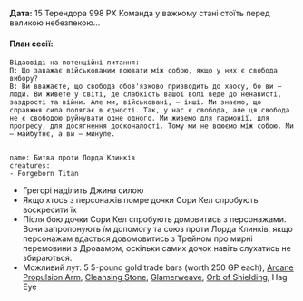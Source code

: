 **Дата:** 15 Терендора 998 РХ
Команда у важкому стані стоїть перед великою небезпекою...
#### **План сесії:**
```ad-note
Відаовіді на потенційні питання:
П: Що заважає військованим воювати між собою, якщо у них є свобода вибору?
В: Ви вважаєте, що свобода обов'язково призводить до хаосу, бо ви — люди. Ви живете у світі, де слабкість вашої волі веде до ненависті, заздрості та війни. Але ми, військовані, — інші. Ми знаємо, що справжня сила полягає в єдності. Так, у нас є свобода, але ця свобода не є свободою руйнувати одне одного. Ми живемо для гармонії, для прогресу, для досягнення досконалості. Тому ми не воюємо між собою. Ми — майбутнє, а ви — минуле.


```

```encounter 
name: Битва проти Лорда Клинків
creatures: 
- Forgeborn Titan
```
- Грегорі наділить Джина силою
- Якщо хтось з персонажів помре дочки Сори Кел спробують воскресити їх
- Після бою дочки Сори Кел спробують домовитись з персонажами. Вони запропонують їм допомогу та союз проти Лорда Клинків, якщо персонажам вдасться довомовитись з Трейном про мирні перемовини з Дроаамом, оскільки самих дочок навіть слухатись не збираються. 
- Можливий лут: 5 5-pound gold trade bars (worth 250 GP each), [Arcane Propulsion Arm](https://www.dndbeyond.com/magic-items/976932-arcane-propulsion-arm), [Cleansing Stone](https://www.dndbeyond.com/magic-items/215548-cleansing-stone), [Glamerweave](https://www.dndbeyond.com/magic-items/215556-glamerweave), [Orb of Shielding](https://www.dndbeyond.com/magic-items/215743-orb-of-shielding), Hag Eye